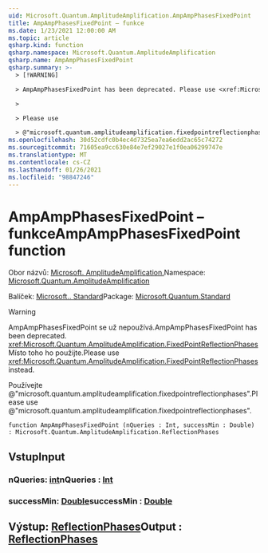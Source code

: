 ```yaml
---
uid: Microsoft.Quantum.AmplitudeAmplification.AmpAmpPhasesFixedPoint
title: AmpAmpPhasesFixedPoint – funkce
ms.date: 1/23/2021 12:00:00 AM
ms.topic: article
qsharp.kind: function
qsharp.namespace: Microsoft.Quantum.AmplitudeAmplification
qsharp.name: AmpAmpPhasesFixedPoint
qsharp.summary: >-
  > [!WARNING]

  > AmpAmpPhasesFixedPoint has been deprecated. Please use <xref:Microsoft.Quantum.AmplitudeAmplification.FixedPointReflectionPhases> instead.

  >

  > Please use

  > @"microsoft.quantum.amplitudeamplification.fixedpointreflectionphases".
ms.openlocfilehash: 30d52cdfc0b4ec4d7325ea7ea6edd2ac65c74272
ms.sourcegitcommit: 71605ea9cc630e84e7ef29027e1f0ea06299747e
ms.translationtype: MT
ms.contentlocale: cs-CZ
ms.lasthandoff: 01/26/2021
ms.locfileid: "98847246"
---
```

# <a name="ampampphasesfixedpoint-function"></a><span data-ttu-id="2f9ed-102">AmpAmpPhasesFixedPoint – funkce</span><span class="sxs-lookup"><span data-stu-id="2f9ed-102">AmpAmpPhasesFixedPoint function</span></span>

<span data-ttu-id="2f9ed-103">Obor názvů: [Microsoft. AmplitudeAmplification.](xref:Microsoft.Quantum.AmplitudeAmplification)</span><span class="sxs-lookup"><span data-stu-id="2f9ed-103">Namespace: [Microsoft.Quantum.AmplitudeAmplification](xref:Microsoft.Quantum.AmplitudeAmplification)</span></span>

<span data-ttu-id="2f9ed-104">Balíček: [Microsoft.. Standard](https://nuget.org/packages/Microsoft.Quantum.Standard)</span><span class="sxs-lookup"><span data-stu-id="2f9ed-104">Package: [Microsoft.Quantum.Standard](https://nuget.org/packages/Microsoft.Quantum.Standard)</span></span>


> [!WARNING]
> <span data-ttu-id="2f9ed-105">AmpAmpPhasesFixedPoint se už nepoužívá.</span><span class="sxs-lookup"><span data-stu-id="2f9ed-105">AmpAmpPhasesFixedPoint has been deprecated.</span></span> <span data-ttu-id="2f9ed-106"><xref:Microsoft.Quantum.AmplitudeAmplification.FixedPointReflectionPhases>Místo toho ho použijte.</span><span class="sxs-lookup"><span data-stu-id="2f9ed-106">Please use <xref:Microsoft.Quantum.AmplitudeAmplification.FixedPointReflectionPhases> instead.</span></span>
>
> <span data-ttu-id="2f9ed-107">Používejte @"microsoft.quantum.amplitudeamplification.fixedpointreflectionphases".</span><span class="sxs-lookup"><span data-stu-id="2f9ed-107">Please use @"microsoft.quantum.amplitudeamplification.fixedpointreflectionphases".</span></span>



```qsharp
function AmpAmpPhasesFixedPoint (nQueries : Int, successMin : Double) : Microsoft.Quantum.AmplitudeAmplification.ReflectionPhases
```


## <a name="input"></a><span data-ttu-id="2f9ed-108">Vstup</span><span class="sxs-lookup"><span data-stu-id="2f9ed-108">Input</span></span>

### <a name="nqueries--int"></a><span data-ttu-id="2f9ed-109">nQueries: [int](xref:microsoft.quantum.lang-ref.int)</span><span class="sxs-lookup"><span data-stu-id="2f9ed-109">nQueries : [Int](xref:microsoft.quantum.lang-ref.int)</span></span>




### <a name="successmin--double"></a><span data-ttu-id="2f9ed-110">successMin: [Double](xref:microsoft.quantum.lang-ref.double)</span><span class="sxs-lookup"><span data-stu-id="2f9ed-110">successMin : [Double](xref:microsoft.quantum.lang-ref.double)</span></span>





## <a name="output--reflectionphases"></a><span data-ttu-id="2f9ed-111">Výstup: [ReflectionPhases](xref:Microsoft.Quantum.AmplitudeAmplification.ReflectionPhases)</span><span class="sxs-lookup"><span data-stu-id="2f9ed-111">Output : [ReflectionPhases](xref:Microsoft.Quantum.AmplitudeAmplification.ReflectionPhases)</span></span>

